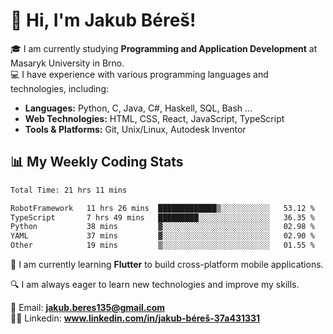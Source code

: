 # 👋 Hi, I'm Jakub Béreš!

🎓 I am currently studying **Programming and Application Development** at Masaryk University in Brno.  
💻 I have experience with various programming languages and technologies, including:  
   - **Languages:** Python, C, Java, C#, Haskell, SQL, Bash ...  
   - **Web Technologies:** HTML, CSS, React, JavaScript, TypeScript  
   - **Tools & Platforms:** Git, Unix/Linux, Autodesk Inventor

## 📊 My Weekly Coding Stats
<!--START_SECTION:waka-->

```txt
Total Time: 21 hrs 11 mins

RobotFramework   11 hrs 26 mins  █████████████▒░░░░░░░░░░░   53.12 %
TypeScript       7 hrs 49 mins   █████████░░░░░░░░░░░░░░░░   36.35 %
Python           38 mins         ▓░░░░░░░░░░░░░░░░░░░░░░░░   02.98 %
YAML             37 mins         ▓░░░░░░░░░░░░░░░░░░░░░░░░   02.90 %
Other            19 mins         ▒░░░░░░░░░░░░░░░░░░░░░░░░   01.55 %
```

<!--END_SECTION:waka-->

🚀 I am currently learning **Flutter** to build cross-platform mobile applications.  

🔍 I am always eager to learn new technologies and improve my skills.  

📩 Email:        **jakub.beres135@gmail.com**  
🧑‍💻 Linkedin:     **www.linkedin.com/in/jakub-béreš-37a431331**


